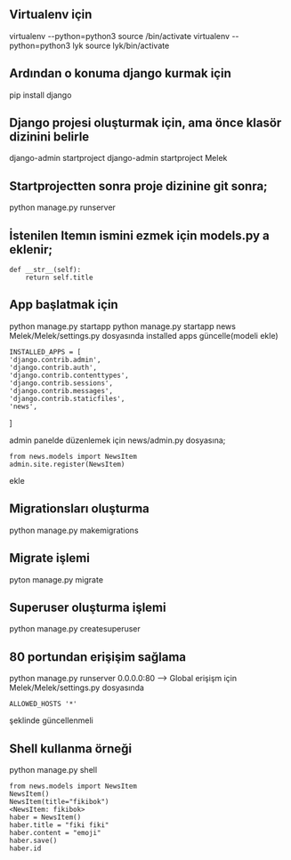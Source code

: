 ## Virtualenv için
virtualenv --python=python3 <File-Name>
source <File-Name>/bin/activate
virtualenv --python=python3 lyk
source lyk/bin/activate

## Ardından o konuma django kurmak için
pip install django

## Django projesi oluşturmak için, ama önce klasör dizinini belirle
django-admin startproject <Project-Name>
django-admin startproject Melek

## Startprojectten sonra proje dizinine git sonra;
python manage.py runserver

## İstenilen Itemın ismini ezmek için models.py a eklenir;
	def __str__(self):
		return self.title

## App başlatmak için
python manage.py startapp <App-Adi>
python manage.py startapp news
	Melek/Melek/settings.py dosyasında installed apps güncelle(modeli ekle)

	INSTALLED_APPS = [
    'django.contrib.admin',
    'django.contrib.auth',
    'django.contrib.contenttypes',
    'django.contrib.sessions',
    'django.contrib.messages',
    'django.contrib.staticfiles',
    'news',
]

admin panelde düzenlemek için news/admin.py dosyasına;

	from news.models import NewsItem
	admin.site.register(NewsItem)
ekle

## Migrationsları oluşturma
python manage.py makemigrations
## Migrate işlemi
pyton manage.py migrate
## Superuser oluşturma işlemi
python manage.py createsuperuser
## 80 portundan erişişim sağlama
python manage.py runserver 0.0.0.0:80
	--> Global erişişm için Melek/Melek/settings.py dosyasında

	ALLOWED_HOSTS '*' 
şeklinde güncellenmeli

## Shell kullanma örneği
python manage.py shell

	from news.models import NewsItem
	NewsItem()
	NewsItem(title="fikibok")
	<NewsItem: fikibok>
	haber = NewsItem()
	haber.title = "fiki fiki"
	haber.content = "emoji"
	haber.save()
	haber.id
